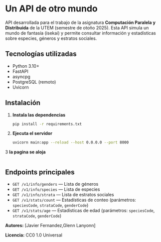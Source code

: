 # Un API de otro mundo

API desarrollada para el trabajo de la asignatura **Computación Paralela y Distribuida** de la UTEM (semestre de otoño 2025). Esta API simula un mundo de fantasía (isekai) y permite consultar información y estadísticas sobre especies, géneros y estratos sociales.

## Tecnologías utilizadas
- Python 3.10+
- FastAPI
- asyncpg
- PostgreSQL (remoto)
- Uvicorn

## Instalación

   
1. **Instala las dependencias**
   ```bash
   pip install -r requirements.txt
   ```

2. **Ejecuta el servidor**
   ```bash
   uvicorn main:app --reload --host 0.0.0.0 --port 8000
   ```
3 **la pagina se aloja**
 ```  http://127.0.0.1:8000/docs#/
  ```
## Endpoints principales

- `GET /v1/info/genders` — Lista de géneros
- `GET /v1/info/species` — Lista de especies
- `GET /v1/info/strata` — Lista de estratos sociales
- `GET /v1/stats/count` — Estadísticas de conteo (parámetros: `speciesCode`, `strataCode`, `genderCode`)
- `GET /v1/stats/age` — Estadísticas de edad (parámetros: `speciesCode`, `strataCode`, `genderCode`)



**Autores:** [Javier Fernandez,Glenn Lanyonn]

**Licencia:** CC0 1.0 Universal 